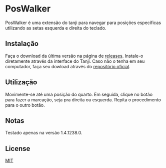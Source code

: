# PosWalker

PosWalker é uma extensão do tanji para navegar para posições específicas utilizando as setas esquerda e direita do teclado.

## Instalação

Faça o download da última versão na página de [releases](https://github.com/ArachisH/Tanji). Instale-o diretamente através da interface do Tanji. Caso não o tenha em seu computador, faça seu dowload através do [repositório oficial](https://github.com/ArachisH/Tanji).


## Utilização
Movimente-se até uma posição do quarto. Em seguida, clique no botão para fazer a marcação, seja pra direita ou esquerda. Repita o procedimento para o outro botão.

## Notas
Testado apenas na versão 1.4.1238.0.

## License
[MIT](https://choosealicense.com/licenses/mit/)